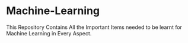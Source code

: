 # Machine-Learning

This Repository Contains All the Important Items needed to be learnt for Machine Learning in Every Aspect.
